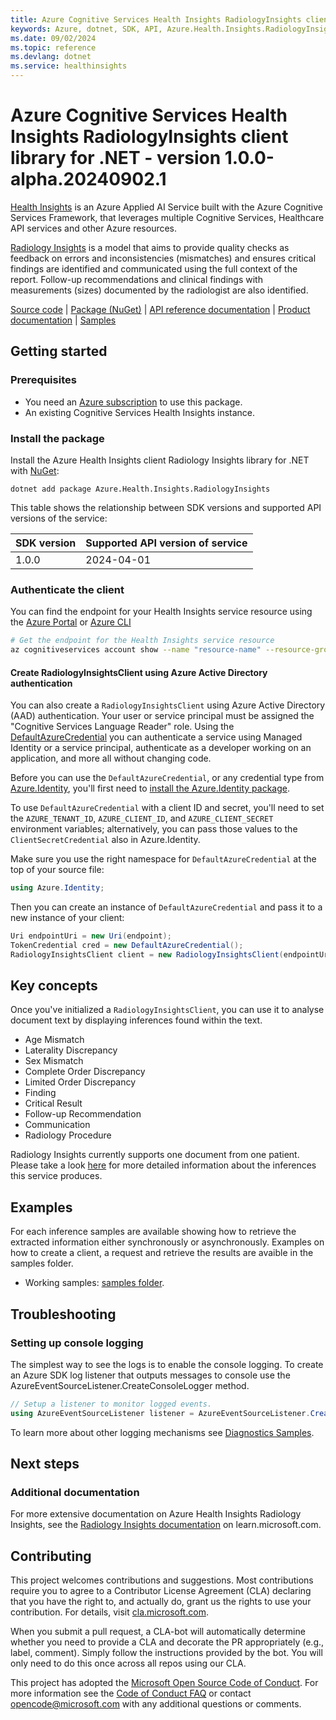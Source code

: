 ```yaml
---
title: Azure Cognitive Services Health Insights RadiologyInsights client library for .NET
keywords: Azure, dotnet, SDK, API, Azure.Health.Insights.RadiologyInsights, healthinsights
ms.date: 09/02/2024
ms.topic: reference
ms.devlang: dotnet
ms.service: healthinsights
---
```

# Azure Cognitive Services Health Insights RadiologyInsights client library for .NET - version 1.0.0-alpha.20240902.1 


[Health Insights][health_insights] is an Azure Applied AI Service built with the Azure Cognitive Services Framework, that leverages multiple Cognitive Services, Healthcare API services and other Azure resources.

[Radiology Insights][radiology_insights_docs] is a model that aims to provide quality checks as feedback on errors and inconsistencies (mismatches) and ensures critical findings are identified and communicated using the full context of the report. Follow-up recommendations and clinical findings with measurements (sizes) documented by the radiologist are also identified.

[Source code](https://github.com/Azure/azure-sdk-for-net/tree/main/sdk/healthinsights/Azure.Health.Insights.RadiologyInsights/src) | [Package (NuGet)](https://www.nuget.org/packages/Azure.Health.Insights.RadiologyInsights/) | [API reference documentation](https://learn.microsoft.com/en-in/rest/api/cognitiveservices/healthinsights/radiology-insights) | [Product documentation](https://learn.microsoft.com/azure/azure-health-insights/radiology-insights/) | [Samples][sample_folder]
## Getting started

### Prerequisites

- You need an [Azure subscription][azure_sub] to use this package.
- An existing Cognitive Services Health Insights instance.

### Install the package

Install the Azure Health Insights client Radiology Insights library for .NET with [NuGet][nuget]:

```dotnetcli
dotnet add package Azure.Health.Insights.RadiologyInsights
```

This table shows the relationship between SDK versions and supported API versions of the service:

|SDK version|Supported API version of service |
|-------------|---------------|
|1.0.0 | 2024-04-01|

### Authenticate the client

You can find the endpoint for your Health Insights service resource using the [Azure Portal][azure_portal] or [Azure CLI][azure_cli]

```bash
# Get the endpoint for the Health Insights service resource
az cognitiveservices account show --name "resource-name" --resource-group "resource-group-name" --query "properties.endpoint"
```

#### Create RadiologyInsightsClient using Azure Active Directory authentication

You can also create a `RadiologyInsightsClient` using Azure Active Directory (AAD) authentication. Your user or service principal must be assigned the "Cognitive Services Language Reader" role.
Using the [DefaultAzureCredential] you can authenticate a service using Managed Identity or a service principal, authenticate as a developer working on an application, and more all without changing code.

Before you can use the `DefaultAzureCredential`, or any credential type from [Azure.Identity][azure_identity], you'll first need to [install the Azure.Identity package][azure_identity_install].

To use `DefaultAzureCredential` with a client ID and secret, you'll need to set the `AZURE_TENANT_ID`, `AZURE_CLIENT_ID`, and `AZURE_CLIENT_SECRET` environment variables; alternatively, you can pass those values
to the `ClientSecretCredential` also in Azure.Identity.

Make sure you use the right namespace for `DefaultAzureCredential` at the top of your source file:

```C# Snippet:Age_Mismatch_SyncCreateWithDefaultAzureCredential
using Azure.Identity;
```

Then you can create an instance of `DefaultAzureCredential` and pass it to a new instance of your client:

```C# Snippet:Age_Mismatch_Sync_Tests_Samples_TokenCredential
Uri endpointUri = new Uri(endpoint);
TokenCredential cred = new DefaultAzureCredential();
RadiologyInsightsClient client = new RadiologyInsightsClient(endpointUri, cred);
```

## Key concepts

Once you've initialized a `RadiologyInsightsClient`, you can use it to analyse document text by displaying inferences found within the text.
* Age Mismatch
* Laterality Discrepancy
* Sex Mismatch
* Complete Order Discrepancy
* Limited Order Discrepancy
* Finding
* Critical Result
* Follow-up Recommendation
* Communication
* Radiology Procedure

Radiology Insights currently supports one document from one patient. Please take a look [here] for more detailed information about the inferences this service produces.

## Examples

For each inference samples are available showing how to retrieve the extracted information either synchronously or asynchronously. Examples on how to create a client, a request and retrieve the results are avaible in the samples folder.

- Working samples: [samples folder][sample_folder].

## Troubleshooting

### Setting up console logging

The simplest way to see the logs is to enable the console logging.
To create an Azure SDK log listener that outputs messages to console use the AzureEventSourceListener.CreateConsoleLogger method.

```C#
// Setup a listener to monitor logged events.
using AzureEventSourceListener listener = AzureEventSourceListener.CreateConsoleLogger();
```

To learn more about other logging mechanisms see [Diagnostics Samples][logging].

## Next steps

### Additional documentation

For more extensive documentation on Azure Health Insights Radiology Insights, see the [Radiology Insights documentation][radiology_insights_docs] on learn.microsoft.com.

## Contributing

This project welcomes contributions and suggestions. Most contributions require you to agree to a Contributor License Agreement (CLA) declaring that you have the right to, and actually do, grant us the rights to use your contribution. For details, visit [cla.microsoft.com][cla].

When you submit a pull request, a CLA-bot will automatically determine whether you need to provide a CLA and decorate the PR appropriately (e.g., label, comment). Simply follow the instructions provided by the bot. You will only need to do this once across all repos using our CLA.

This project has adopted the [Microsoft Open Source Code of Conduct][code_of_conduct]. For more information see the [Code of Conduct FAQ][coc_faq] or contact [opencode@microsoft.com][coc_contact] with any additional questions or comments.

<!-- LINKS -->
[azure_sub]: https://azure.microsoft.com/free/dotnet/
[nuget]: https://www.nuget.org
[azure_portal]: https://portal.azure.com
[azure_cli]: /cli/azure
[health_insights]: https://learn.microsoft.com/azure/azure-health-insights/overview?branch=main
[style-guide-msft]: /style-guide/capitalization
[style-guide-cloud]: https://aka.ms/azsdk/cloud-style-guide
[radiology_insights_docs]: https://learn.microsoft.com/azure/azure-health-insights/radiology-insights/
[code_of_conduct]: https://opensource.microsoft.com/codeofconduct/
[coc_faq]: https://opensource.microsoft.com/codeofconduct/faq/
[cla]: https://cla.microsoft.com
[logging]: https://github.com/Azure/azure-sdk-for-net/tree/main/sdk/core/Azure.Core/samples/Diagnostics.md
[coc_contact]: mailto:opencode@microsoft.com
[here]: https://learn.microsoft.com/azure/azure-health-insights/radiology-insights/inferences
[sample_folder]: https://github.com/Azure/azure-sdk-for-net/tree/main/sdk/healthinsights/Azure.Health.Insights.RadiologyInsights/samples
[azure_sub]: https://azure.microsoft.com/free
[nuget]: https://www.nuget.org
[azure_portal]:https://learn.microsoft.com/azure/search/search-create-service-portal
[azure_cli]:https://learn.microsoft.com/cli/azure
[azure_identity]: https://github.com/Azure/azure-sdk-for-net/blob/main/sdk/identity/Azure.Identity/README.md
[azure_identity_install]: https://github.com/Azure/azure-sdk-for-net/blob/main/sdk/identity/Azure.Identity/README.md#install-the-package
[DefaultAzureCredential]: https://github.com/Azure/azure-sdk-for-net/blob/main/sdk/identity/Azure.Identity/README.md#defaultazurecredential

